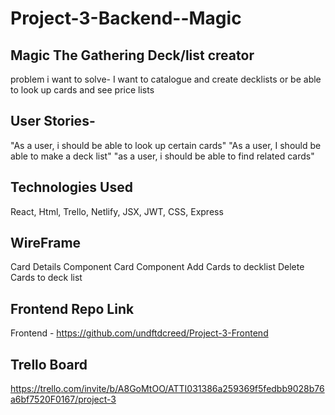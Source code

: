 # Project-3-Backend--Magic

Magic The Gathering Deck/list creator
--------------------------------------
problem i want to solve- I want to catalogue and create decklists or be able to look up cards and see price lists

User Stories-
-----------------
"As a user, i should be able to look up certain cards"
"As a user, I should be able to make a deck list"
"as a user, i should be able to find related cards"


Technologies Used
--------------------
React, Html, Trello, Netlify, JSX, JWT, CSS, Express

WireFrame
--------------------
Card Details Component
Card Component
Add Cards to decklist
Delete Cards to deck list


Frontend Repo Link
-------------------
Frontend - https://github.com/undftdcreed/Project-3-Frontend


Trello Board
--------------------
https://trello.com/invite/b/A8GoMtOO/ATTI031386a259369f5fedbb9028b76a6bf7520F0167/project-3
